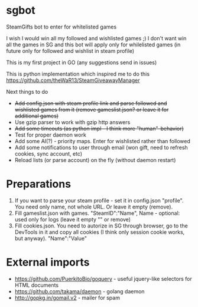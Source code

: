 # sgbot

SteamGifts bot to enter for whitelisted games

I wish I would win all my followed and wishlisted games ;) I don't want win all the games in SG and this bot will apply only for whilelisted games (in future only for followed and wishlist in steam profile)

This is my first project in GO (any suggestions send in issues)

This is python implementation which inspired me to do this
https://github.com/theWaR13/SteamGiveawayManager

Next things to do
* ~~Add config.json with steam profile link and parse followed and wishlisted games from it (remove gameslist.json? or leave it for additional games)~~
* Use gzip parser to work with gzip http answers
* ~~Add some timeouts (as python impl - I think more "human"-behavior)~~
* Test for proper daemon work
* Add some AI(?) - priority maps. Enter for wishlisted rather than followed
* Add some notifications to user through email (won gift, need to refresh cookies, sync account, etc)
* Reload lists (or parse account) on the fly (without daemon restart)

# Preparations
1. If you want to parse your steam profile - set it in config.json "profile". You need only name, not whole URL. Or leave it empty (remove).
2. Fill gameslist.json with games. "SteamID":"Name", Name - optional: used only for logs (leave it empty "" or remove)
3. Fill cookies.json. You need to autorize in SG through browser, go to the DevTools in it and copy all cookies (I think only session cookie works, but anyway). "Name":"Value"

# External imports
* https://github.com/PuerkitoBio/goquery - useful jquery-like selectors for HTML documents
* https://github.com/takama/daemon - golang daemon
* http://gopkg.in/gomail.v2 - mailer for spam
